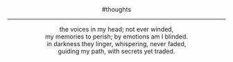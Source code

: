 

<center> #thoughts </center>


___

<center> the voices in my head; not ever winded,  </center>
<center>my memories to perish; by emotions am I blinded.  </center>
<center> in darkness they linger, whispering, never faded,  </center>
<center> guiding my path, with secrets yet traded. </center>

